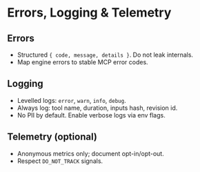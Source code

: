 # Errors, Logging & Telemetry

## Errors
- Structured `{ code, message, details }`. Do not leak internals.
- Map engine errors to stable MCP error codes.

## Logging
- Levelled logs: `error`, `warn`, `info`, `debug`.
- Always log: tool name, duration, inputs hash, revision id.
- No PII by default. Enable verbose logs via env flags.

## Telemetry (optional)
- Anonymous metrics only; document opt-in/opt-out.
- Respect `DO_NOT_TRACK` signals.
